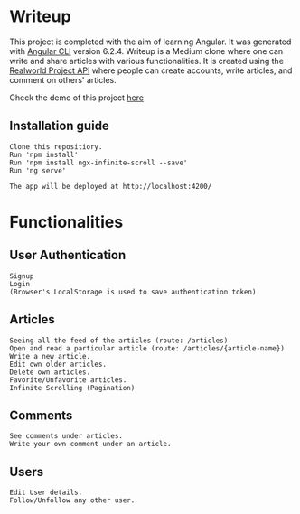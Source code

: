# Writeup

This project is completed with the aim of learning Angular. It was generated with [Angular CLI](https://github.com/angular/angular-cli) version 6.2.4. Writeup is a Medium clone where one can write and share articles with various functionalities. It is created using the [Realworld Project API](https://conduit.productionready.io/api) where people can create accounts, write articles, and comment on others' articles.

Check the demo of this project [here](https://writeup.netlify.com)

## Installation guide
```
Clone this repositiory.
Run 'npm install'
Run 'npm install ngx-infinite-scroll --save'
Run 'ng serve'

The app will be deployed at http://localhost:4200/
```

# Functionalities

## User Authentication
```
Signup
Login
(Browser's LocalStorage is used to save authentication token)
```

## Articles
```
Seeing all the feed of the articles (route: /articles)
Open and read a particular article (route: /articles/{article-name})
Write a new article.
Edit own older articles.
Delete own articles.
Favorite/Unfavorite articles.
Infinite Scrolling (Pagination)
```

## Comments
```
See comments under articles.
Write your own comment under an article.
```

## Users
```
Edit User details.
Follow/Unfollow any other user.
```
